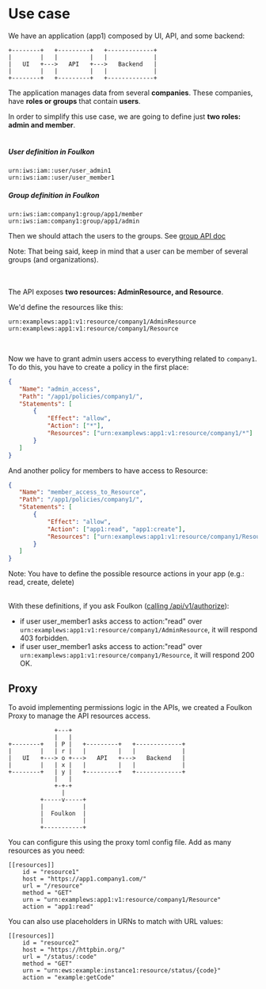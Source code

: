# Use case

We have an application (app1) composed by UI, API, and some backend:
```
+--------+   +---------+   +-------------+
|        |   |         |   |             |
|   UI   +--->   API   +--->   Backend   |
|        |   |         |   |             |
+--------+   +---------+   +-------------+
```

The application manages data from several __companies__.
These companies, have __roles or groups__ that contain __users__.

In order to simplify this use case, we are going to define just __two roles: admin and member__.
<br /><br />
##### User definition in Foulkon
```
urn:iws:iam::user/user_admin1
urn:iws:iam::user/user_member1
```

##### Group definition in Foulkon
```
urn:iws:iam:company1:group/app1/member
urn:iws:iam:company1:group/app1/admin
```

Then we should attach the users to the groups. See [group API doc](../api/group.md#add_member)

Note: That being said, keep in mind that a user can be member of several groups (and organizations).

<br /><br />
The API exposes __two resources: AdminResource, and Resource__.

We'd define the resources like this:
```
urn:examplews:app1:v1:resource/company1/AdminResource
urn:examplews:app1:v1:resource/company1/Resource
```
<br />

Now we have to grant admin users access to everything related to `company1`.
To do this, you have to create a policy in the first place:
```json
{
   "Name": "admin_access",
   "Path": "/app1/policies/company1/",
   "Statements": [
       {
           "Effect": "allow",
           "Action": ["*"],
           "Resources": ["urn:examplews:app1:v1:resource/company1/*"]
       }
   ]
}
```
And another policy for members to have access to Resource:
```json
{
   "Name": "member_access_to_Resource",
   "Path": "/app1/policies/company1/",
   "Statements": [
       {
           "Effect": "allow",
           "Action": ["app1:read", "app1:create"],
           "Resources": ["urn:examplews:app1:v1:resource/company1/Resource"]
       }
   ]
}
```

Note: You have to define the possible resource actions in your app (e.g.: read, create, delete)
<br /><br />

With these definitions, if you ask Foulkon ([calling /api/v1/authorize](../api/resource.md#resource_authorized)):
- if user user_member1 asks access to action:"read" over `urn:examplews:app1:v1:resource/company1/AdminResource`, it will respond 403 forbidden.
- if user user_member1 asks access to action:"read" over `urn:examplews:app1:v1:resource/company1/Resource`, it will respond 200 OK.

## Proxy
To avoid implementing permissions logic in the APIs, we created a Foulkon Proxy to manage the API resources access.

```
             +---+
             |   |
+--------+   | P |   +---------+   +-------------+
|        |   | r |   |         |   |             |
|   UI   +---> o +--->   API   +--->   Backend   |
|        |   | x |   |         |   |             |
+--------+   | y |   +---------+   +-------------+
             |   |
             +-+-+
               |
         +-----v-----+
         |           |
         |  Foulkon  |
         |           |
         +-----------+

```

You can configure this using the proxy toml config file.
Add as many resources as you need:
```
[[resources]]
    id = "resource1"
    host = "https://app1.company1.com/"
    url = "/resource"
    method = "GET"
    urn = "urn:examplews:app1:v1:resource/company1/Resource"
    action = "app1:read"
```
You can also use placeholders in URNs to match with URL values:
```
[[resources]]
    id = "resource2"
    host = "https://httpbin.org/"
    url = "/status/:code"
    method = "GET"
    urn = "urn:ews:example:instance1:resource/status/{code}"
    action = "example:getCode"
```